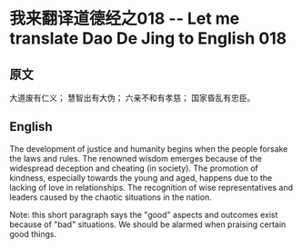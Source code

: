 # 我来翻译道德经之018 -- Let me translate Dao De Jing to English 018

## 原文

大道废有仁义；
慧智出有大伪；
六亲不和有孝慈；
国家昏乱有忠臣。

## English

The development of justice and humanity begins when the people forsake the laws and rules.
The renowned wisdom emerges because of the widespread deception and cheating (in society).
The promotion of kindness, especially towards the young and aged, happens due to the lacking of love in relationships.
The recognition of wise representatives and leaders caused by the chaotic situations in the nation.

Note: this short paragraph says the "good" aspects and outcomes exist because of "bad" situations. We should be alarmed when praising certain good things.